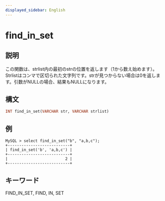 ```yaml
---
displayed_sidebar: English
---
```


# find_in_set

## 説明

この関数は、strlist内の最初のstrの位置を返します（1から数え始めます）。Strlistはコンマで区切られた文字列です。strが見つからない場合は0を返します。引数がNULLの場合、結果もNULLになります。

## 構文

```Haskell
INT find_in_set(VARCHAR str, VARCHAR strlist)
```

## 例

```Plain Text
MySQL > select find_in_set("b", "a,b,c");
+---------------------------+
| find_in_set('b', 'a,b,c') |
+---------------------------+
|                         2 |
+---------------------------+
```

## キーワード

FIND_IN_SET, FIND, IN, SET
